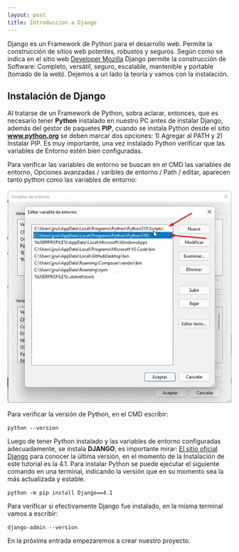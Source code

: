```yaml
---
layout: post
title: Introduccion a Django
---
```


Django es un Framework de Python para el desarrollo web. Permite la construcción de sitios web potentes, robustos y seguros. Según como se indica en el sitio web [Developer Mozilla](https://developer.mozilla.org/es/docs/Learn/Server-side/Django/Introduction) Django permite la construcción de Software: Completo, versátil, seguro, escalable, mantenible y portable (tomado de la web). Dejemos a un lado la teoría y vamos con la instalación.

## Instalación de Django

Al tratarse de un Framework de Python, sobra aclarar, entonces, que es necesario tener **Python** instalado en nuestro PC antes de instalar Django, además del gestor de paquetes **PIP**, cuando se instala Python desde el sitio **www.python.org** se deben marcar dos opciones: 1) Agregar al PATH y 2) Instalar PIP.  Es muy importante, una vez instalado Python verificar que las variables de Entorno estén bien configuradas.

Para verificar las variables de entorno se buscan en el CMD las variables de entorno, Opciones avanzadas / varibles de entorno / Path / editar, aparecen tanto python como las variables de entorno:

![Variables](/images/variables-de-entorno.png)

Para verificar la versión de Python, en el CMD escribir:

~~~ 
python --version
~~~ 

Luego de tener Python instalado y las variables de entorno configuradas adecuadamente, se instala **DJANGO**, es importante mirar: [El sitio oficial Django](https://www.djangoproject.com/download/) para conocer la última versión, en el momento de la Instalación de este tutorial es la 4.1.  Para instalar Python se puede ejecutar el siguiente comando en una terminal, indicando la versión que en su momento sea la más actualizada y estable. 

~~~ 
python -m pip install Django==4.1
~~~ 

Para verificar si efectivamente Django fue instalado, en la misma terminal vamos a escribir: 

~~~ 
django-admin --version
~~~ 


En la próxima entrada empezaremos a crear nuestro proyecto. 